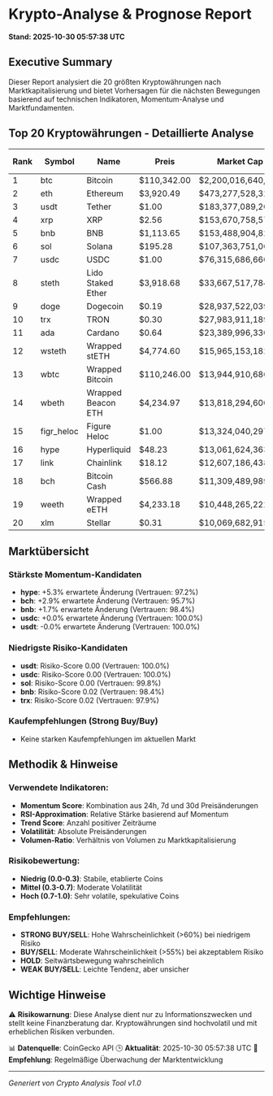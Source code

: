 # Krypto-Analyse & Prognose Report
**Stand: 2025-10-30 05:57:38 UTC**

## Executive Summary

Dieser Report analysiert die 20 größten Kryptowährungen nach Marktkapitalisierung und bietet Vorhersagen für die nächsten Bewegungen basierend auf technischen Indikatoren, Momentum-Analyse und Marktfundamenten.

## Top 20 Kryptowährungen - Detaillierte Analyse

|   Rank | Symbol     | Name               | Preis       | Market Cap         | Wahrscheinlichkeit ↑   | Wahrscheinlichkeit ↓   | Seitwärts   | Erwartete Änderung   | Empfehlung   | Vertrauen   |
|--------|------------|--------------------|-------------|--------------------|------------------------|------------------------|-------------|----------------------|--------------|-------------|
|      1 | btc        | Bitcoin            | $110,342.00 | $2,200,016,640,231 | 35.7%                  | 42.9%                  | 21.4%       | -0.8%                | WEAK SELL    | 88.0%       |
|      2 | eth        | Ethereum           | $3,920.49   | $473,277,528,323   | 35.7%                  | 42.9%                  | 21.4%       | -1.2%                | WEAK SELL    | 86.8%       |
|      3 | usdt       | Tether             | $1.00       | $183,377,089,200   | 36.7%                  | 43.3%                  | 20.0%       | -0.0%                | WEAK SELL    | 100.0%      |
|      4 | xrp        | XRP                | $2.56       | $153,670,758,571   | 35.7%                  | 42.9%                  | 21.4%       | -1.0%                | WEAK SELL    | 88.8%       |
|      5 | bnb        | BNB                | $1,113.65   | $153,488,904,825   | 42.9%                  | 35.7%                  | 21.4%       | +1.7%                | WEAK BUY     | 98.4%       |
|      6 | sol        | Solana             | $195.28     | $107,363,751,062   | 42.9%                  | 35.7%                  | 21.4%       | -0.2%                | WEAK BUY     | 99.8%       |
|      7 | usdc       | USDC               | $1.00       | $76,315,686,660    | 36.7%                  | 43.3%                  | 20.0%       | +0.0%                | WEAK SELL    | 100.0%      |
|      8 | steth      | Lido Staked Ether  | $3,918.68   | $33,667,517,784    | 35.7%                  | 42.9%                  | 21.4%       | -1.2%                | WEAK SELL    | 86.4%       |
|      9 | doge       | Dogecoin           | $0.19       | $28,937,522,039    | 26.7%                  | 53.3%                  | 20.0%       | -3.0%                | WEAK SELL    | 92.4%       |
|     10 | trx        | TRON               | $0.30       | $27,983,911,189    | 26.7%                  | 53.3%                  | 20.0%       | -3.2%                | WEAK SELL    | 97.9%       |
|     11 | ada        | Cardano            | $0.64       | $23,389,996,330    | 26.7%                  | 53.3%                  | 20.0%       | -2.8%                | WEAK SELL    | 95.9%       |
|     12 | wsteth     | Wrapped stETH      | $4,774.60   | $15,965,153,182    | 35.7%                  | 42.9%                  | 21.4%       | -1.1%                | WEAK SELL    | 86.8%       |
|     13 | wbtc       | Wrapped Bitcoin    | $110,246.00 | $13,944,910,686    | 35.7%                  | 42.9%                  | 21.4%       | -0.8%                | WEAK SELL    | 87.5%       |
|     14 | wbeth      | Wrapped Beacon ETH | $4,234.97   | $13,818,294,600    | 35.7%                  | 42.9%                  | 21.4%       | -1.2%                | WEAK SELL    | 86.7%       |
|     15 | figr_heloc | Figure Heloc       | $1.00       | $13,324,040,297    | 35.7%                  | 42.9%                  | 21.4%       | -1.3%                | WEAK SELL    | 84.8%       |
|     16 | hype       | Hyperliquid        | $48.23      | $13,061,624,363    | 53.3%                  | 26.7%                  | 20.0%       | +5.3%                | WEAK BUY     | 97.2%       |
|     17 | link       | Chainlink          | $18.12      | $12,607,186,438    | 42.9%                  | 35.7%                  | 21.4%       | -1.4%                | WEAK BUY     | 92.5%       |
|     18 | bch        | Bitcoin Cash       | $566.88     | $11,309,489,989    | 53.3%                  | 26.7%                  | 20.0%       | +2.9%                | WEAK BUY     | 95.7%       |
|     19 | weeth      | Wrapped eETH       | $4,233.18   | $10,448,265,222    | 35.7%                  | 42.9%                  | 21.4%       | -1.1%                | WEAK SELL    | 86.6%       |
|     20 | xlm        | Stellar            | $0.31       | $10,069,682,915    | 35.7%                  | 42.9%                  | 21.4%       | -2.1%                | WEAK SELL    | 95.8%       |

## Marktübersicht

### Stärkste Momentum-Kandidaten
- **hype**: +5.3% erwartete Änderung (Vertrauen: 97.2%)
- **bch**: +2.9% erwartete Änderung (Vertrauen: 95.7%)
- **bnb**: +1.7% erwartete Änderung (Vertrauen: 98.4%)
- **usdc**: +0.0% erwartete Änderung (Vertrauen: 100.0%)
- **usdt**: -0.0% erwartete Änderung (Vertrauen: 100.0%)


### Niedrigste Risiko-Kandidaten
- **usdt**: Risiko-Score 0.00 (Vertrauen: 100.0%)
- **usdc**: Risiko-Score 0.00 (Vertrauen: 100.0%)
- **sol**: Risiko-Score 0.00 (Vertrauen: 99.8%)
- **bnb**: Risiko-Score 0.02 (Vertrauen: 98.4%)
- **trx**: Risiko-Score 0.02 (Vertrauen: 97.9%)


### Kaufempfehlungen (Strong Buy/Buy)
- Keine starken Kaufempfehlungen im aktuellen Markt


## Methodik & Hinweise

### Verwendete Indikatoren:
- **Momentum Score**: Kombination aus 24h, 7d und 30d Preisänderungen
- **RSI-Approximation**: Relative Stärke basierend auf Momentum
- **Trend Score**: Anzahl positiver Zeiträume
- **Volatilität**: Absolute Preisänderungen
- **Volumen-Ratio**: Verhältnis von Volumen zu Marktkapitalisierung

### Risikobewertung:
- **Niedrig (0.0-0.3)**: Stabile, etablierte Coins
- **Mittel (0.3-0.7)**: Moderate Volatilität
- **Hoch (0.7-1.0)**: Sehr volatile, spekulative Coins

### Empfehlungen:
- **STRONG BUY/SELL**: Hohe Wahrscheinlichkeit (>60%) bei niedrigem Risiko
- **BUY/SELL**: Moderate Wahrscheinlichkeit (>55%) bei akzeptablem Risiko
- **HOLD**: Seitwärtsbewegung wahrscheinlich
- **WEAK BUY/SELL**: Leichte Tendenz, aber unsicher

## Wichtige Hinweise

⚠️ **Risikowarnung**: Diese Analyse dient nur zu Informationszwecken und stellt keine Finanzberatung dar. Kryptowährungen sind hochvolatil und mit erheblichen Risiken verbunden.

📊 **Datenquelle**: CoinGecko API
🕒 **Aktualität**: 2025-10-30 05:57:38 UTC
🔄 **Empfehlung**: Regelmäßige Überwachung der Marktentwicklung

---
*Generiert von Crypto Analysis Tool v1.0*
